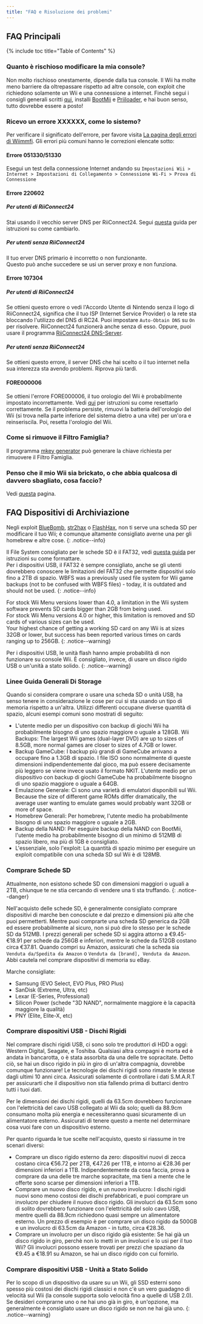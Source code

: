 ```yaml
---
title: "FAQ e Risoluzione dei problemi"
---
```


## FAQ Principali

{% include toc title="Table of Contents" %}

### Quanto è rischioso modificare la mia console?
Non molto rischioso onestamente, dipende dalla tua console. Il Wii ha molte meno barriere da oltrepassare rispetto ad altre console, con exploit che richiedono solamente un Wii e una connessione a internet. Finchè segui i consigli generali scritti [qui](bricks#brick-prevention), installi [BootMii](bootmii) e [Priiloader](priiloader), e hai buon senso, tutto dovrebbe essere a posto!

### Ricevo un errore XXXXXX, come lo sistemo?
Per verificare il significato dell'errore, per favore visita [La pagina degli errori di Wiimmfi](https://wiimmfi.de/error). Gli errori più comuni hanno le correzioni elencate sotto:

#### Errore 051330/51330

Esegui un test della connessione Internet andando su `Impostazioni Wii > Internet > Impostazioni di Collegamento > Connessione Wi-Fi > Prova di Connessione`

#### Errore 220602

##### Per utenti di RiiConnect24

Stai usando il vecchio server DNS per RiiConnect24. Segui [questa](riiconnect24#section-iv---connecting) guida per istruzioni su come cambiarlo.

##### Per utenti senza RiiConnect24

Il tuo erver DNS primario è incorretto o non funzionante.<br> Questo può anche succedere se usi un server proxy e non funziona.

#### Errore 107304

##### Per utenti di RiiConnect24

Se ottieni questo errore o vedi l'Accordo Utente di Nintendo senza il logo di RiiConnect24, significa che il tuo ISP (Internet Service Provider) o la rete sta bloccando l'utilizzo del DNS di RC24. Puoi impostare `Auto-Obtain DNS` su `On` per risolvere. RiiConnect24 funzionerà anche senza di esso. Oppure, puoi usare il programma [RiiConnect24 DNS-Server](https://github.com/RiiConnect24/DNS-Server/releases/latest).

##### Per utenti senza RiiConnect24

Se ottieni questo errore, il server DNS che hai scelto o il tuo internet nella sua interezza sta avendo problemi. Riprova più tardi.

#### FORE000006

Se ottieni l'errore FORE000006, il tuo orologio del Wii è probabilmente impostato incorrettamente. Vedi [qui](wiiconnect24#updating-rtc-clock) per istruzioni su come resettarlo correttamente. Se il problema persiste, rimuovi la batteria dell'orologio del Wii (si trova nella parte inferiore del sistema dietro a una vite) per un'ora e reinseriscila. Poi, resetta l'orologio del Wii.

### Come si rimuove il Filtro Famiglia?
Il programma [mkey generator](https://mkey.eiphax.tech/) può generare la chiave richiesta per rimuovere il Filtro Famiglia.

### Penso che il mio Wii sia brickato, o che abbia qualcosa di davvero sbagliato, cosa faccio?
Vedi [questa](bricks) pagina.

## FAQ Dispositivi di Archiviazione

Negli exploit [BlueBomb](bluebomb), [str2hax](str2hax) o [FlashHax](flashhax), non ti serve una scheda SD per modificare il tuo Wii; è comunque altamente consigliato averne una per gli homebrew e altre cose.
{: .notice--info}

Il File System consigliato per le schede SD è il FAT32, vedi [questa guida](https://wiki.hacks.guide/wiki/Formatting_an_SD_card) per istruzioni su come formattare.<br> Per i dispositivi USB, il FAT32 è sempre consigliato, anche se gli utenti dovrebbero conoscere le limitazioni del FAT32 che permette dispositivi solo fino a 2TB di spazio. WBFS was a previously used file system for Wii game backups (not to be confused with WBFS files) - today, it is outdated and should not be used.
{: .notice--info}

For stock Wii Menu versions lower than 4.0, a limitation in the Wii system software prevents SD cards bigger than 2GB from being used.<br> For stock Wii Menu versions 4.0 or higher, this limitation is removed and SD cards of various sizes can be used.<br> Your highest chance of getting a working SD card on any Wii is at sizes 32GB or lower, but success has been reported various times on cards ranging up to 256GB.
{: .notice--warning}

Per i dispositivi USB, le unità flash hanno ampie probabilità di non funzionare su console Wii. È consigliato, invece, di usare un disco rigido USB o un'unità a stato solido.
{: .notice--warning}

### Linee Guida Generali Di Storage

Quando si considera comprare o usare una scheda SD o unità USB, ha senso tenere in considerazione le cose per cui si sta usando un tipo di memoria rispetto a un'altra. Utilizzi differenti occupane diverse quantità di spazio, alcuni esempi comuni sono mostrati di seguito:

+ L'utente medio per un dispositivo con backup di giochi Wii ha probabilmente bisogno di uno spazio maggiore o uguale a 128GB. Wii Backups: The largest Wii games (dual-layer DVD) are up to sizes of 8.5GB, more normal games are closer to sizes of 4.7GB or lower.
+ Backup GameCube: I backup più grandi di GameCube arrivano a occupare fino a 1.3GB di spazio. I file ISO sono normalmente di queste dimensioni indipendentemente dal gioco, ma può essere decisamente più leggero se viene invece usato il formato NKIT. L'utente medio per un dispositivo con backup di giochi GameCube ha probabilmente bisogno di uno spazio maggiore o uguale a 64GB.
+ Emulazione Generale: Ci sono una varietà di emulatori disponibili sul Wii. Because the size of different game ROMs differ dramatically, the average user wanting to emulate games would probably want 32GB or more of space.
+ Homebrew Generali: Per homebrew, l'utente medio ha probabilmente bisogno di uno spazio maggiore o uguale a 2GB.
+ Backup della NAND: Per eseguire backup della NAND con BootMii, l'utente medio ha probabilmente bisogno di un minimo di 512MB di spazio libero, ma più di 1GB è consigliato.
+ L'essenziale, solo l'exploit: La quantità di spazio minimo per eseguire un exploit compatibile con una scheda SD sul Wii è di 128MB.

### Comprare Schede SD

Attualmente, non esistono schede SD con dimensioni maggiori o uguali a 2TB, chiunque te ne stia cercando di vendere una ti sta truffando.
{: .notice--danger}

Nell'acquisto delle schede SD, è generalmente consigliato comprare dispositivi di marche ben conosciute e dal prezzo e dimensioni più alte che puoi permetterti. Mentre puoi comprarte una scheda SD generica da 2GB ed essere probabilmente al sicuro, non si può dire lo stesso per le schede SD da 512MB. I prezzi generali per schede SD si aggira attorno a €9.45-€18.91 per schede da 256GB e inferiori, mentre le schede da 512GB costano circa €37.81. Quando compri su Amazon, assicurati che la scheda sia `Venduta da/Spedita da Amazon` o `Venduta da [brand], Venduta da Amazon`. Abbi cautela nel comprare dispositivi di memoria su eBay.

Marche consigliate:
+ Samsung (EVO Select, EVO Plus, PRO Plus)
+ SanDisk (Extreme, Ultra, etc)
+ Lexar (E-Series, Professional)
+ Silicon Power (schede "3D NAND", normalmente maggiore è la capacità maggiore la qualità)
+ PNY (Elite, Elite-X, etc)

### Comprare dispositivi USB - Dischi Rigidi

Nel comprare dischi rigidi USB, ci sono solo tre produttori di HDD a oggi: Western Digital, Seagate, e Toshiba. Qualsiasi altra compagni è morta ed è andata in bancarotta, o è stata assorbita da una delle tre sopracitate. Detto ciò, se hai un disco rigido in più in giro di un'altra compagnia, dovrebbe comunque funzionare! Le tecnologie dei dischi rigidi sono rimaste le stesse dagli ultimi 10 anni circa. Assicurati solamente di controllare i dati S.M.A.R.T per assicurarti che il dispositivo non stia fallendo prima di buttarci dentro tutti i tuoi dati.

Per le dimensioni dei dischi rigidi, quelli da 63.5cm dovrebbero funzionare con l'elettricità del cavo USB collegato al Wii da solo; quelli da 88.9cm consumano molta più energia e necessiteranno quasi sicuramente di un alimentatore esterno. Assicurati di tenere questo a mente nel determinare cosa vuoi fare con un dispositivo esterno.

Per quanto riguarda le tue scelte nell'acquisto, questo si riassume in tre scenari diversi:

+ Comprare un disco rigido esterno da zero: dispositivi nuovi di zecca costano circa €56.72 per 2TB, €47.26 per 1TB, e intorno ai €28.36 per dimensioni inferiori a 1TB. Indipendentemente da cosa faccia, prova a comprare da una delle tre marche sopracitate, ma tieni a mente che le offerte sono scarse per dimensioni inferiori a 1TB.
+ Comprare un nuovo disco rigido, e un nuovo involucro: I dischi rigidi nuovi sono meno costosi dei dischi prefabbricati, e puoi comprare un involucro per chiudere il nuovo disco rigido. Gli involucri da 63.5cm sono di solito dovrebbero funzionare con l'elettricità del solo cavo USB, mentre quelli da 88.9cm richiedono quasi sempre un alimentatore esterno. Un prezzo di esempio è per comprare un disco rigido da 500GB e un involucro di 63.5cm da Amazon - in tutto, circa €28.36.
+ Comprare un involucro per un disco rigido già esistente: Se hai già un disco rigido in giro, perchè non lo metti in un involucri e lo usi per il tuo Wii? Gli involucri possono essere trovati per prezzi che spaziano da €9.45 a €18.91 su Amazon, se hai un disco rigido con cui fornirlo.

### Comprare dispositivi USB - Unità a Stato Solido

Per lo scopo di un dispositivo da usare su un Wii, gli SSD esterni sono spesso più costosi dei dischi rigidi classici e non c'è un vero guadagno di velocità sul Wii (la console supporta solo velocità fino a quelle di USB 2.0). Se desideri comprarne uno o ne hai uno già in giro, è un'opzione, ma generalmente è consigliato usare un disco rigido se non ne hai già uno.
{: .notice--warning}

